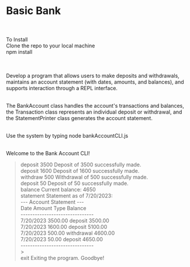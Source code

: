 # Basic Bank

<br><br>
To Install<br>
Clone the repo to your local machine<br>
npm install<br>

<br><br>
Develop a program that allows users to make deposits and withdrawals, maintains an account statement (with dates, amounts, and balances), and supports interaction through a REPL interface.<br><br>

The BankAccount class handles the account's transactions and balances, the Transaction class represents an individual deposit or withdrawal, and the StatementPrinter class generates the account statement.<br><br>

Use the system by typing node bankAccountCLI.js <br>
<br>

Welcome to the Bank Account CLI!<br>

> deposit 3500
> Deposit of 3500 successfully made.<br>
> deposit 1600
> Deposit of 1600 successfully made.<br>
> withdraw 500
> Withdrawal of 500 successfully made.<br>
> deposit 50
> Deposit of 50 successfully made.<br>
> balance
> Current balance: 4650<br>
> statement
> Statement as of 7/20/2023:<br>
> --- Account Statement ---<br>
> Date Amount Type Balance<br>
> -------------------------------<br>
> 7/20/2023 3500.00 deposit 3500.00<br>
> 7/20/2023 1600.00 deposit 5100.00<br>
> 7/20/2023 500.00 withdrawal 4600.00<br>
> 7/20/2023 50.00 deposit 4650.00<br>
> -------------------------------<br> > <br>
> exit
> Exiting the program. Goodbye!<br>
